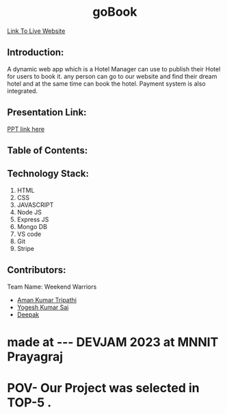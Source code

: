 <h1 align="center">goBook</h1>
<p align="center">
</p>

<a href="https://gobook-web.onrender.com">Link To Live Website  </a>


## Introduction:
  A dynamic web app which is a Hotel Manager can use to publish their Hotel for users to book it.
  any person can go to our website and find their dream hotel and at the same time can book the hotel.
  Payment system is also integrated.

## Presentation Link:
  <a href="https://www.canva.com/design/DAFdy8CdqGU/xYcDugCXVJdoi3GbptQL6w/view?utm_content=DAFdy8CdqGU&utm_campaign=designshare&utm_medium=link&utm_source=publishsharelink"> PPT link here </a>
  
  
## Table of Contents:

## Technology Stack:
  1) HTML
  2) CSS
  3) JAVASCRIPT
  4) Node JS
  5) Express JS
  6) Mongo DB
  7) VS code
  8) Git
  9) Stripe
  
  

## Contributors:

Team Name: Weekend Warriors

* [Aman Kumar Tripathi](https://github.com/amantripathigithub)
* [Yogesh Kumar Sai](https://github.com/w3yogesh)
* [Deepak](https://github.com/deepakduvesh)


# made at --- DEVJAM 2023 at MNNIT Prayagraj 
# POV- Our Project was selected in TOP-5 .
